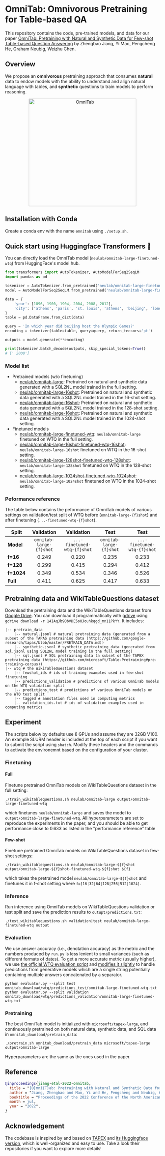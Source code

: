 # OmniTab: Omnivorous Pretraining for Table-based QA

This repository contains the code, pre-trained models, and data for our paper [OmniTab: Pretraining with Natural and Synthetic Data for Few-shot Table-based Question Answering](https://arxiv.org/pdf/2207.03637.pdf) by Zhengbao Jiang, Yi Mao, Pengcheng He, Graham Neubig, Weizhu Chen.

## Overview

We propose an **omnivorous** pretraining approach that consumes **natural** data to endow models with the ability to understand and align natural language with tables, and **synthetic** questions to train models to perform reasoning.

<p align="center">
  <img align="middle" src="res/omnitab.png" height="350" alt="OmniTab"/>
</p>

## Installation with Conda
Create a conda env with the name `omnitab` using `./setup.sh`.

## Quick start using Huggingface Transformers 🤗
You can directly load the OmniTab model (`neulab/omnitab-large-finetuned-wtq`) from HuggingFace's model hub.
```python
from transformers import AutoTokenizer, AutoModelForSeq2SeqLM
import pandas as pd

tokenizer = AutoTokenizer.from_pretrained('neulab/omnitab-large-finetuned-wtq')
model = AutoModelForSeq2SeqLM.from_pretrained('neulab/omnitab-large-finetuned-wtq')

data = {
    'year': [1896, 1900, 1904, 2004, 2008, 2012],
    'city': ['athens', 'paris', 'st. louis', 'athens', 'beijing', 'london']
}
table = pd.DataFrame.from_dict(data)

query = 'In which year did beijing host the Olympic Games?'
encoding = tokenizer(table=table, query=query, return_tensors='pt')

outputs = model.generate(**encoding)

print(tokenizer.batch_decode(outputs, skip_special_tokens=True))
# [' 2008']
```

### Model list

- Pretrained models (w/o finetuning)
  - [neulab/omnitab-large](https://huggingface.co/neulab/omnitab-large): Pretrained on natural and synthetic data generated with a SQL2NL model trained in the full setting.
  - [neulab/omnitab-large-16shot](https://huggingface.co/neulab/omnitab-large-16shot): Pretrained on natural and synthetic data generated with a SQL2NL model trained in the 16-shot setting.
  - [neulab/omnitab-large-16shot](https://huggingface.co/neulab/omnitab-large-128shot): Pretrained on natural and synthetic data generated with a SQL2NL model trained in the 128-shot setting.
  - [neulab/omnitab-large-16shot](https://huggingface.co/neulab/omnitab-large-1024shot): Pretrained on natural and synthetic data generated with a SQL2NL model trained in the 1024-shot setting.
- Finetuned models
  - [neulab/omnitab-large-finetuned-wtq](https://huggingface.co/neulab/omnitab-large-finetuned-wtq): `neulab/omnitab-large` finetuned on WTQ in the full setting.
  - [neulab/omnitab-large-16shot-finetuned-wtq-16shot](https://huggingface.co/neulab/omnitab-large-16shot-finetuned-wtq-16shot): `neulab/omnitab-large-16shot` finetuned on WTQ in the 16-shot setting.
  - [neulab/omnitab-large-128shot-finetuned-wtq-128shot](https://huggingface.co/neulab/omnitab-large-128shot-finetuned-wtq-128shot): `neulab/omnitab-large-128shot` finetuned on WTQ in the 128-shot setting.
  - [neulab/omnitab-large-1024shot-finetuned-wtq-1024shot](https://huggingface.co/neulab/omnitab-large-1024shot-finetuned-wtq-1024shot): `neulab/omnitab-large-1024shot` finetuned on WTQ in the 1024-shot setting.

### Peformance reference
The table below contains the peformance of OmniTab models of various settings on validation/test split of WTQ before (`omnitab-large-{f}shot`) and after finetuning (`...-finetuned-wtq-{f}shot`).

| **Split**  |      **Validation**     |        **Validation**       |         **Test**        |           **Test**          |
|------------|:-----------------------:|:---------------------------:|:-----------------------:|:---------------------------:|
| **Model**  | `omnitab-large-{f}shot` | `...-finetuned-wtq-{f}shot` | `omnitab-large-{f}shot` | `...-finetuned-wtq-{f}shot` |
| **f=16**   |                   0.249 |                       0.220 |                   0.235 |                       0.233 |
| **f=128**  |                   0.299 |                       0.415 |                   0.294 |                       0.412 |
| **f=1024** |                   0.349 |                       0.534 |                   0.346 |                       0.526 |
| **Full**   |                   0.411 |                       0.625 |                   0.417 |                       0.633 |

## Pretraining data and WikiTableQuestions dataset
Download the pretraining data and the WikiTableQuestions dataset from [Google Drive](https://drive.google.com/drive/u/1/folders/14IAqJb9ObVDE5oOJouhkqgd_mn11PkYY). You can download it programmatically with [gdrive](https://anaconda.org/conda-forge/gdrive) using `gdrive download -r 14IAqJb9ObVDE5oOJouhkqgd_mn11PkYY`.
It includes:
```shell
|-- pretrain_data
    |-- natural.jsonl # natural pretraining data (generated from a subset of the TAPAS pretraining data (https://github.com/google-research/tapas/blob/master/PRETRAIN_DATA.md))
    |-- synthetic.jsonl # synthetic pretraining data (generated from sql.jsonl using SQL2NL model training in the full setting)
    |-- sql.jsonl # SQL pretraining data (a subset of the TAPEX pretraining data (https://github.com/microsoft/Table-Pretraining#pre-training-corpus))
|-- wtq # the WikiTableQuestions dataset
    |-- fewshot_ids # ids of training examples used in few-shot finetuning
    |-- predictions_validation # predictions of various OmniTab models on the WTQ validation split
    |-- predictions_test # predictions of various OmniTab models on the WTQ test split
    |-- tagged # annotation files used in computing metrics
    |-- validation_ids.txt # ids of validation examples used in computing metrics
```

## Experiment
The scripts below by defaults use 8 GPUs and assume they are 32GB V100.
An example SLURM header is included at the top of each script if you want to submit the script using `sbatch`.
Modify these headers and the commands to activate the environemnt based on the configuration of your cluster.

### Finetuning

#### Full
Finetune pretrained OmniTab models on WikiTableQuestions dataset in the full setting:
```shell
./train_wikitablequestions.sh neulab/omnitab-large output/omnitab-large-finetuned-wtq
```
which finetunes `neulab/omnitab-large` and saves the model to `output/omnitab-large-finetuned-wtq`.
All hyperparameters are set to reproduce the experiments in the paper, and you should be able to get performance close to 0.633 as listed in the "performance reference" table

#### Few-shot
Finetune pretrained OmniTab models on WikiTableQuestions dataset in few-shot settings:
```shell
./train_wikitablequestions.sh neulab/omnitab-large-${f}shot output/omnitab-large-${f}shot-finetuned-wtq-${f}shot ${f}
```
which takes the pretrained model `neulab/omnitab-large-${f}shot` and finetunes it in f-shot setting where `f=[16|32|64|128|256|512|1024]`.

### Inference
Run inference using OmniTab models on WikiTableQuestions validation or test split and save the prediction results to `outupt/predictions.txt`:
```shell
./test_wikitablequestions.sh validation|test neulab/omnitab-large-finetuned-wtq output
```

### Evaluation
We use answer accuracy (i.e., denotation accuracy) as the metric and the numbers produced by `run.py` is less lenient to small variances (such as different formats of dates). To get a more accurate metric (usually higher), we use [the official WTQ evaluation script](https://github.com/ppasupat/WikiTableQuestions/blob/master/evaluator.py) and [modifies it slightly](https://github.com/jzbjyb/OmniTab/blob/main/evaluator.py#L387-L390) to handle predictions from generative models which are a single string potentially containing multiple answers concatenated by a separator.
```shell
python evaluator.py --split test omnitab_download/wtq/predictions_test/omnitab-large-finetuned-wtq.txt
python evaluator.py --split validation omnitab_download/wtq/predictions_validation/omnitab-large-finetuned-wtq.txt
```

### Pretraining
The best OmniTab model is initialized with `microsoft/tapex-large`, and continuously pretrained on both natural data, synthetic data, and SQL data in `omnitab_download/pretrain_data`:
```shell
./pretrain.sh omnitab_download/pretrain_data microsoft/tapex-large output/omnitab-large
```
Hyperparameters are the same as the ones used in the paper.

## Reference

```bibtex
@inproceedings{jiang-etal-2022-omnitab,
  title = "{O}mni{T}ab: Pretraining with Natural and Synthetic Data for Few-shot Table-based Question Answering",
  author = "Jiang, Zhengbao and Mao, Yi and He, Pengcheng and Neubig, Graham and Chen, Weizhu",
  booktitle = "Proceedings of the 2022 Conference of the North American Chapter of the Association for Computational Linguistics: Human Language Technologies",
  month = jul,
  year = "2022",
}
```

## Acknowledgement
The codebase is inspired by and based on [TAPEX](https://github.com/microsoft/Table-Pretraining) and [its Huggingface version](https://github.com/huggingface/transformers/tree/main/examples/research_projects/tapex), which is well-organized and easy to use.
Take a look their repositories if you want to explore more details!
